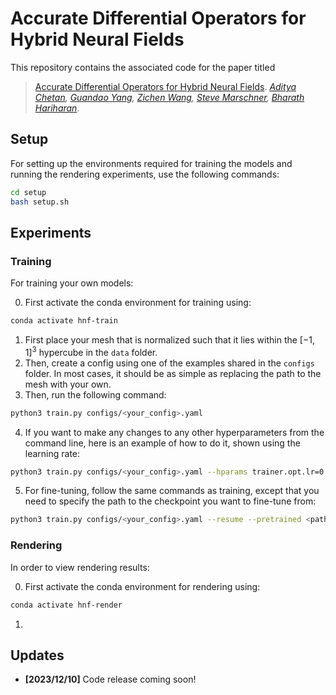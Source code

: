 # Accurate Differential Operators for Hybrid Neural Fields

This repository contains the associated code for the paper titled

>[Accurate Differential Operators for Hybrid Neural Fields](https://arxiv.org/abs/2312.05984). *[Aditya Chetan](https://justachetan.github.io), [Guandao Yang](https://www.guandaoyang.com/), [Zichen Wang](https://zichenwang01.github.io/), [Steve Marschner](https://www.cs.cornell.edu/~srm/), [Bharath Hariharan](https://www.cs.cornell.edu/~bharathh/)*.

## Setup

For setting up the environments required for training the models and running the rendering experiments, use the following commands:
```bash
cd setup
bash setup.sh
```

## Experiments

### Training

For training your own models: 

0. First activate the conda environment for training using:
```bash
conda activate hnf-train
```
1. First place your mesh that is normalized such that it lies within the $[-1, 1]^3$ hypercube in the `data` folder. 
2. Then, create a config using one of the examples shared in the `configs` folder. In most cases, it should be as simple as replacing the path to the mesh with your own.
3. Then, run the following command:
```bash
python3 train.py configs/<your_config>.yaml
```
4. If you want to make any changes to any other hyperparameters from the command line, here is an example of how to do it, shown using the learning rate:
```bash
python3 train.py configs/<your_config>.yaml --hparams trainer.opt.lr=0.001
```
5. For fine-tuning, follow the same commands as training, except that you need to specify the path to the checkpoint you want to fine-tune from:
```bash 
python3 train.py configs/<your_config>.yaml --resume --pretrained <path_to_checkpoint>
```

### Rendering

In order to view rendering results:


0. First activate the conda environment for rendering using:
```bash
conda activate hnf-render
```
1. 

## Updates

- **[2023/12/10]** Code release coming soon!
